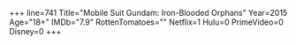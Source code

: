 +++
line=741
Title="Mobile Suit Gundam: Iron-Blooded Orphans"
Year=2015
Age="18+"
IMDb="7.9"
RottenTomatoes=""
Netflix=1
Hulu=0
PrimeVideo=0
Disney=0
+++

